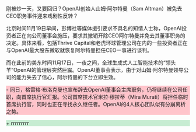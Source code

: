   

  刚被炒一天，又要回归？OpenAI创始人山姆·阿尔特曼（Sam Altman）被免去CEO职务事件迎来戏剧性反转？

  

  北京时间11月19日早间，彭博社等媒体援引要求不具名的知情人士称，OpenAI投资者正在向公司董事会施压，要求其撤销开除CEO阿尔特曼并免去其董事职务的决定。具体来看，包括Thrive Capital和老虎环球管理公司在内的一些投资者正在与OpenAI最大股东微软就恢复阿尔特曼担任CEO一事进行谈判。

  

  而在此前的美东时间11月17日，一夜之间，全球生成式人工智能技术的“领头羊”OpenAI的管理层突然巨震。OpenAI董事会表示，由于对山姆·阿尔特曼领导公司的能力失去了信心，阿尔特曼的下台立即生效。

  

<p style='background-color:#ffc4cb'>- 同日，格雷格·布洛克曼也宣布辞去OpenAI董事会主席职务，仍将继续在公司任职，向首席执行官汇报。公司首席技术官米拉·穆拉蒂（Mira Murati）将担任临时首席执行官，同时也正在寻找永久继任者。OpenAI的4人核心团队似有分崩离析之势。</p>

<p style='background-color:#c7ecd2'>+ rrrrrrrrr
</p>
